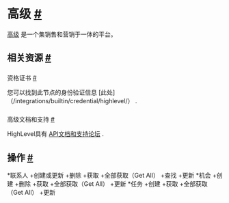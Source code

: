 


 高级
 [#](#高级 "永久链接")
=============================================



[高级](https://www.gohighlevel.com/) 
 是一个集销售和营销于一体的平台。
 



 相关资源
 [#](#相关资源 "永久链接")
-------------------------------------------------------------


### 
 资格证书
 [#](#凭据 "永久链接")



 您可以找到此节点的身份验证信息
 [此处]（/integrations/builtin/credential/highlevel/）
 .
 


### 
 高级文档和支持
 [#](#高级文档和支持 "永久链接")



 HighLevel具有
 [API文档和支持论坛](https://help.gohighlevel.com/support/solutions/articles/48001060529-highlevel-api) 
 .
 



 操作
 [#](#操作 "永久链接")
-----------------------------------------------


*联系人
	+创建或更新
	+删除
	+获取
	+全部获取（Get All）
	+查找
	+更新
*机会
	+创建
	+删除
	+获取
	+全部获取（Get All）
	+更新
*任务
	+创建
	+获取
	+全部获取（Get All）
	+更新




